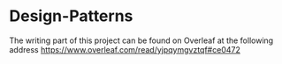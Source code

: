 # Design-Patterns

The writing part of this project can be found on Overleaf at the following address
https://www.overleaf.com/read/yjpqymgvztqf#ce0472
